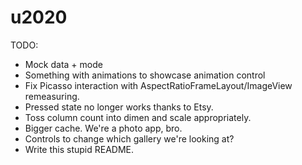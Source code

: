 u2020
=====

TODO:

 * Mock data + mode
 * Something with animations to showcase animation control
 * Fix Picasso interaction with AspectRatioFrameLayout/ImageView remeasuring.
 * Pressed state no longer works thanks to Etsy.
 * Toss column count into dimen and scale appropriately.
 * Bigger cache. We're a photo app, bro.
 * Controls to change which gallery we're looking at?
 * Write this stupid README.
